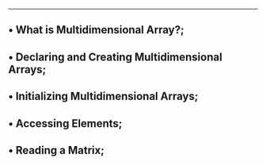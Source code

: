 ---------------------------------------------------------
• What is Multidimensional Array?;
---------------------------------------------------------
• Declaring and Creating Multidimensional Arrays;
---------------------------------------------------------
• Initializing Multidimensional Arrays;
---------------------------------------------------------
• Accessing Elements;
---------------------------------------------------------
• Reading a Matrix;
---------------------------------------------------------
